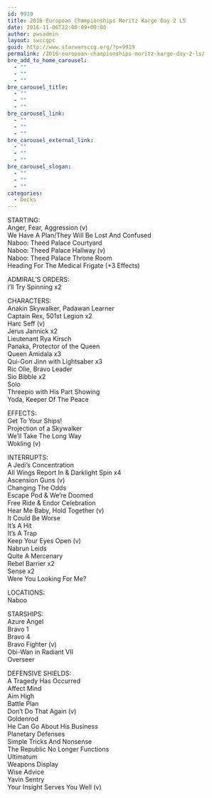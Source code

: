 ```yaml
---
id: 9919
title: 2016 European Championships Moritz Karge Day 2 LS
date: 2016-11-06T22:00:09+00:00
author: pwsadmin
layout: swccgpc
guid: http://www.starwarsccg.org/?p=9919
permalink: /2016-european-championships-moritz-karge-day-2-ls/
bre_add_to_home_carousel:
  - ""
  - ""
  - ""
bre_carousel_title:
  - ""
  - ""
  - ""
bre_carousel_link:
  - ""
  - ""
  - ""
bre_carousel_external_link:
  - ""
  - ""
  - ""
bre_carousel_slogan:
  - ""
  - ""
  - ""
categories:
  - Decks
---
```

STARTING:  
Anger, Fear, Aggression (v)  
We Have A Plan/They Will Be Lost And Confused  
Naboo: Theed Palace Courtyard  
Naboo: Theed Palace Hallway (v)  
Naboo: Theed Palace Throne Room  
Heading For The Medical Frigate (+3 Effects)

ADMIRAL&#8217;S ORDERS:  
I&#8217;ll Try Spinning x2

CHARACTERS:  
Anakin Skywalker, Padawan Learner  
Captain Rex, 501st Legion x2  
Harc Seff (v)  
Jerus Jannick x2  
Lieutenant Rya Kirsch  
Panaka, Protector of the Queen  
Queen Amidala x3  
Qui-Gon Jinn with Lightsaber x3  
Ric Olie, Bravo Leader  
Sio Bibble x2  
Solo  
Threepio with His Part Showing  
Yoda, Keeper Of The Peace

EFFECTS:  
Get To Your Ships!  
Projection of a Skywalker  
We&#8217;ll Take The Long Way  
Wokling (v)

INTERRUPTS:  
A Jedi&#8217;s Concentration  
All Wings Report In & Darklight Spin x4  
Ascension Guns (v)  
Changing The Odds  
Escape Pod & We&#8217;re Doomed  
Free Ride & Endor Celebration  
Hear Me Baby, Hold Together (v)  
It Could Be Worse  
It&#8217;s A Hit  
It&#8217;s A Trap  
Keep Your Eyes Open (v)  
Nabrun Leids  
Quite A Mercenary  
Rebel Barrier x2  
Sense x2  
Were You Looking For Me?

LOCATIONS:  
Naboo

STARSHIPS:  
Azure Angel  
Bravo 1  
Bravo 4  
Bravo Fighter (v)  
Obi-Wan in Radiant VII  
Overseer

DEFENSIVE SHIELDS:  
A Tragedy Has Occurred  
Affect Mind  
Aim High  
Battle Plan  
Don&#8217;t Do That Again (v)  
Goldenrod  
He Can Go About His Business  
Planetary Defenses  
Simple Tricks And Nonsense  
The Republic No Longer Functions  
Ultimatum  
Weapons Display  
Wise Advice  
Yavin Sentry  
Your Insight Serves You Well (v)
